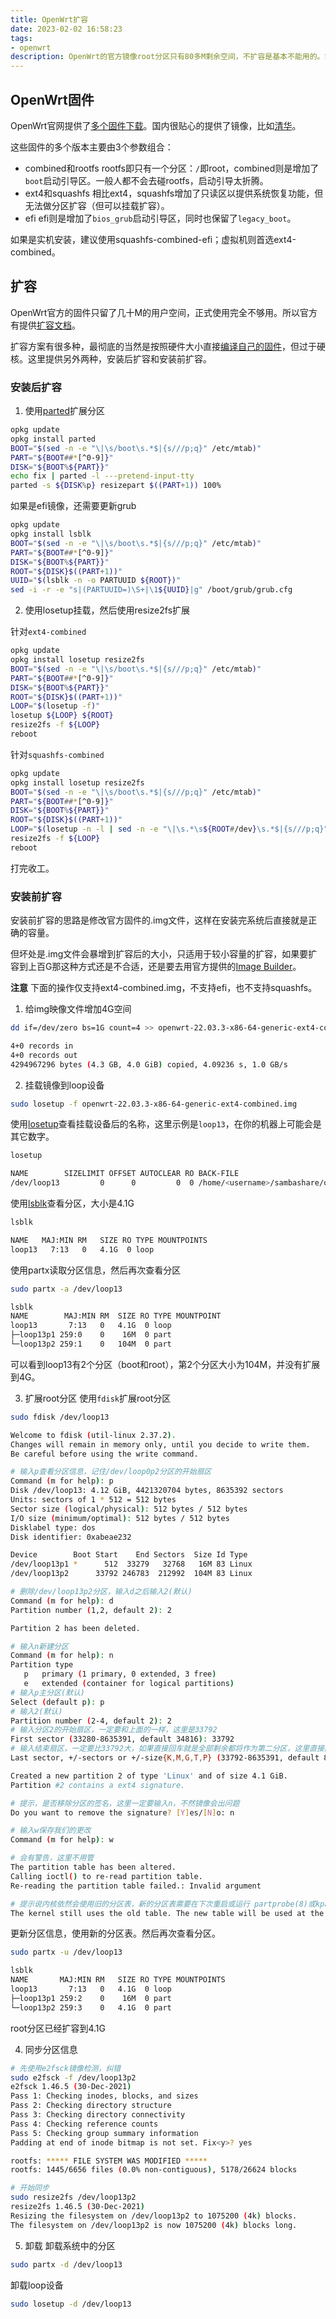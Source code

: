 ```yaml
---
title: OpenWrt扩容
date: 2023-02-02 16:58:23
tags:
- openwrt
description: OpenWrt的官方镜像root分区只有80多M剩余空间，不扩容是基本不能用的。实现上有多种方案，这里整合一下。
---
```


## OpenWrt固件

OpenWrt官网提供了[多个固件下载](https://openwrt.org/docs/guide-user/installation/openwrt_x86)。国内很贴心的提供了镜像，比如[清华](https://mirrors.tuna.tsinghua.edu.cn/openwrt/releases/22.03.3/targets/x86/64/)。

这些固件的多个版本主要由3个参数组合：
- combined和rootfs
  rootfs即只有一个分区：`/`即root，combined则是增加了`boot`启动引导区。一般人都不会去碰rootfs，启动引导太折腾。
- ext4和squashfs
  相比ext4，squashfs增加了只读区以提供系统恢复功能，但无法做分区扩容（但可以挂载扩容）。
- efi
  efi则是增加了`bios_grub`启动引导区，同时也保留了`legacy_boot`。

如果是实机安装，建议使用squashfs-combined-efi；虚拟机则首选ext4-combined。

## 扩容

OpenWrt官方的固件只留了几十M的用户空间，正式使用完全不够用。所以官方有提供[扩容文档](https://openwrt.org/docs/guide-user/installation/openwrt_x86#resizing_partitions)。

扩容方案有很多种，最彻底的当然是按照硬件大小直接[编译自己的固件](https://openwrt.org/docs/guide-user/installation/openwrt_x86#building_your_own_image_with_larger_partition_size)，但过于硬核。这里提供另外两种，安装后扩容和安装前扩容。

### 安装后扩容

1. 使用[parted](http://man.cx/parted)扩展分区

```sh
opkg update
opkg install parted
BOOT="$(sed -n -e "\|\s/boot\s.*$|{s///p;q}" /etc/mtab)"
PART="${BOOT##*[^0-9]}"
DISK="${BOOT%${PART}}"
echo fix | parted -l ---pretend-input-tty
parted -s ${DISK%p} resizepart $((PART+1)) 100%
```

如果是efi镜像，还需要更新grub
```sh
opkg update
opkg install lsblk
BOOT="$(sed -n -e "\|\s/boot\s.*$|{s///p;q}" /etc/mtab)"
PART="${BOOT##*[^0-9]}"
DISK="${BOOT%${PART}}"
ROOT="${DISK}$((PART+1))"
UUID="$(lsblk -n -o PARTUUID ${ROOT})"
sed -i -r -e "s|(PARTUUID=)\S+|\1${UUID}|g" /boot/grub/grub.cfg
```

2. 使用losetup挂载，然后使用resize2fs扩展

针对`ext4-combined`
```sh
opkg update
opkg install losetup resize2fs
BOOT="$(sed -n -e "\|\s/boot\s.*$|{s///p;q}" /etc/mtab)"
PART="${BOOT##*[^0-9]}"
DISK="${BOOT%${PART}}"
ROOT="${DISK}$((PART+1))"
LOOP="$(losetup -f)"
losetup ${LOOP} ${ROOT}
resize2fs -f ${LOOP}
reboot
```

针对`squashfs-combined`
```sh
opkg update
opkg install losetup resize2fs
BOOT="$(sed -n -e "\|\s/boot\s.*$|{s///p;q}" /etc/mtab)"
PART="${BOOT##*[^0-9]}"
DISK="${BOOT%${PART}}"
ROOT="${DISK}$((PART+1))"
LOOP="$(losetup -n -l | sed -n -e "\|\s.*\s${ROOT#/dev}\s.*$|{s///p;q}")"
resize2fs -f ${LOOP}
reboot
```

打完收工。

### 安装前扩容

安装前扩容的思路是修改官方固件的.img文件，这样在安装完系统后直接就是正确的容量。

但坏处是.img文件会暴增到扩容后的大小，只适用于较小容量的扩容，如果要扩容到上百G那这种方式还是不合适，还是要去用官方提供的[Image Builder](https://openwrt.org/docs/guide-user/additional-software/imagebuilder)。

**注意**
下面的操作仅支持ext4-combined.img，不支持efi，也不支持squashfs。

1. 给img映像文件增加4G空间
```sh
dd if=/dev/zero bs=1G count=4 >> openwrt-22.03.3-x86-64-generic-ext4-combined.img

4+0 records in
4+0 records out
4294967296 bytes (4.3 GB, 4.0 GiB) copied, 4.09236 s, 1.0 GB/s
```

2. 挂载镜像到loop设备
```sh
sudo losetup -f openwrt-22.03.3-x86-64-generic-ext4-combined.img
```

使用[losetup](https://linux.die.net/man/8/losetup)查看挂载设备后的名称，这里示例是`loop13`，在你的机器上可能会是其它数字。
```sh
losetup 

NAME        SIZELIMIT OFFSET AUTOCLEAR RO BACK-FILE                                                                    DIO LOG-SEC
/dev/loop13         0      0         0  0 /home/<username>/sambashare/openwrt-22.03.3-x86-64-generic-ext4-combined.img   0     512
```

使用[lsblk](https://linux.die.net/man/8/lsblk)查看分区，大小是4.1G
```sh
lsblk

NAME   MAJ:MIN RM   SIZE RO TYPE MOUNTPOINTS
loop13   7:13   0   4.1G  0 loop
```

使用partx读取分区信息，然后再次查看分区
```sh
sudo partx -a /dev/loop13

lsblk 
NAME        MAJ:MIN RM  SIZE RO TYPE MOUNTPOINT
loop13       7:13   0   4.1G  0 loop
├─loop13p1 259:0    0    16M  0 part
└─loop13p2 259:1    0   104M  0 part
```
可以看到loop13有2个分区（boot和root），第2个分区大小为104M，并没有扩展到4G。

3. 扩展root分区
使用`fdisk`扩展root分区
```sh
sudo fdisk /dev/loop13

Welcome to fdisk (util-linux 2.37.2).
Changes will remain in memory only, until you decide to write them.
Be careful before using the write command.

# 输入p查看分区信息，记住/dev/loop0p2分区的开始扇区
Command (m for help): p
Disk /dev/loop13: 4.12 GiB, 4421320704 bytes, 8635392 sectors
Units: sectors of 1 * 512 = 512 bytes
Sector size (logical/physical): 512 bytes / 512 bytes
I/O size (minimum/optimal): 512 bytes / 512 bytes
Disklabel type: dos
Disk identifier: 0xabeae232

Device        Boot Start    End Sectors  Size Id Type
/dev/loop13p1 *      512  33279   32768   16M 83 Linux
/dev/loop13p2      33792 246783  212992  104M 83 Linux

# 删除/dev/loop13p2分区，输入d之后输入2(默认)
Command (m for help): d
Partition number (1,2, default 2): 2

Partition 2 has been deleted.

# 输入n新建分区
Command (m for help): n
Partition type
   p   primary (1 primary, 0 extended, 3 free)
   e   extended (container for logical partitions)
# 输入p主分区(默认)
Select (default p): p
# 输入2(默认)
Partition number (2-4, default 2): 2
# 输入分区2的开始扇区，一定要和上面的一样，这里是33792
First sector (33280-8635391, default 34816): 33792
# 输入结束扇区，一定要比33792大，如果直接回车就是全部剩余都将作为第二分区，这里直接回车
Last sector, +/-sectors or +/-size{K,M,G,T,P} (33792-8635391, default 8635391):

Created a new partition 2 of type 'Linux' and of size 4.1 GiB.
Partition #2 contains a ext4 signature.

# 提示，是否移除分区的签名，这里一定要输入n，不然镜像会出问题
Do you want to remove the signature? [Y]es/[N]o: n

# 输入w保存我们的更改
Command (m for help): w

# 会有警告，这里不用管
The partition table has been altered.
Calling ioctl() to re-read partition table.
Re-reading the partition table failed.: Invalid argument

# 提示说内核依然会使用旧的分区表，新的分区表需要在下次重启或运行 partprobe(8)或kpartx(8)命令后生效
The kernel still uses the old table. The new table will be used at the next reboot or after you run partprobe(8) or kpartx(8).
```

更新分区信息，使用新的分区表。然后再次查看分区。
```sh
sudo partx -u /dev/loop13

lsblk
NAME       MAJ:MIN RM   SIZE RO TYPE MOUNTPOINTS
loop13       7:13   0   4.1G  0 loop
├─loop13p1 259:2    0    16M  0 part
└─loop13p2 259:3    0   4.1G  0 part
```
root分区已经扩容到4.1G

4. 同步分区信息
```sh
# 先使用e2fsck镜像检测，纠错
sudo e2fsck -f /dev/loop13p2
e2fsck 1.46.5 (30-Dec-2021)
Pass 1: Checking inodes, blocks, and sizes
Pass 2: Checking directory structure
Pass 3: Checking directory connectivity
Pass 4: Checking reference counts
Pass 5: Checking group summary information
Padding at end of inode bitmap is not set. Fix<y>? yes

rootfs: ***** FILE SYSTEM WAS MODIFIED *****
rootfs: 1445/6656 files (0.0% non-contiguous), 5178/26624 blocks

# 开始同步
sudo resize2fs /dev/loop13p2
resize2fs 1.46.5 (30-Dec-2021)
Resizing the filesystem on /dev/loop13p2 to 1075200 (4k) blocks.
The filesystem on /dev/loop13p2 is now 1075200 (4k) blocks long.
```

5. 卸载
卸载系统中的分区
```sh
sudo partx -d /dev/loop13
```

卸载loop设备
```sh
sudo losetup -d /dev/loop13
```

